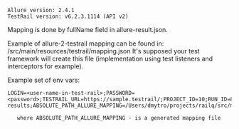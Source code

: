     Allure version: 2.4.1
    TestRail version: v6.2.3.1114 (API v2)

Mapping is done by fullName field in allure-result.json. 

Example of allure-2-testrail mapping can be found in: /src/main/resources/testrail/mapping.json
It's supposed your test framework will create this file (implementation using test listeners and interceptors for example).

Example set of env vars:

    LOGIN=<user-name-in-test-rail>;PASSWORD=<password>;TESTRAIL_URL=https://sample.testrail/;PROJECT_ID=10;RUN_ID=832;ABSOLUTE_PATH_ALLURE_RESULTS=/Users/dmytro/projects/railq/src/main/resources/allure-results;ABSOLUTE_PATH_ALLURE_MAPPING=/Users/dmytro/projects/railq/src/main/resources/testrail/mapping.json
    
       where ABSOLUTE_PATH_ALLURE_MAPPING - is a generated mapping file   

